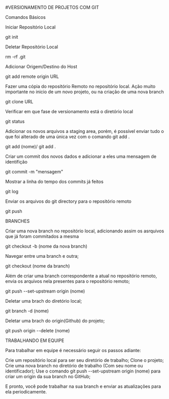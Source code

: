 #VERSIONAMENTO DE PROJETOS COM GIT
		
Comandos Básicos 
	     	 
Iniciar Repositório Local

git init

Deletar Repositório Local

rm -rf .git
      	   	         
Adicionar Origem/Destino do Host

git add remote origin URL 
	        
Fazer uma cópia do repositório Remoto no repositório local.
Ação muito importante no inicio de um novo projeto, ou na criação
de uma nova branch	  
		
git clone URL
	
Verificar em que fase de versionamento está o diretório local

git status 
	      
Adicionar os novos arquivos a staging area, porém, é possível enviar
tudo o que foi alterado de uma única vez com o comando git add .	        
	
git add (nome)/ git add .
	
Criar um commit dos novos dados e adicionar a eles uma mensagem
de identifição		
	
git commit -m  "mensagem"
         	
Mostrar a linha do tempo dos commits já feitos
		
git log 
	
Enviar os arquivos do git directory para o repositório remoto	
	
git push 
	
		
BRANCHES

Criar uma nova branch no repositório local, adicionando assim os asrquivos que já
foram commitados a mesma

git checkout -b (nome da nova branch)
	
Navegar entre uma branch e outra;        	
	
git checkout (nome da branch)
		
Além de criar uma branch correspondente a atual no 
repositório remoto, envia os arquivos nela presentes para o repositório remoto;	

git push --set-upstream origin (nome)
	
Deletar uma brach do diretório local;		
	
git branch -d (nome)
	
Deletar uma brach do origin(Github) do projeto;	
	        
git push origin --delete (nome)
	
		
		
TRABALHANDO EM EQUIPE
	
Para trabalhar em equipe é necessário seguir os passos adiante:
	
Crie um repositório local para ser seu diretório de trabalho;
Clone o projeto;		
Crie uma nova branch no diretório de trabalho (Com seu nome ou identificador);
Use o comando git push --set-upstream origin (nome) para criar um origin
da sua branch no GitHub;
		
E pronto, você pode trabalhar na sua branch e enviar as atualizações para ela	periodicamente.
	
	
	
